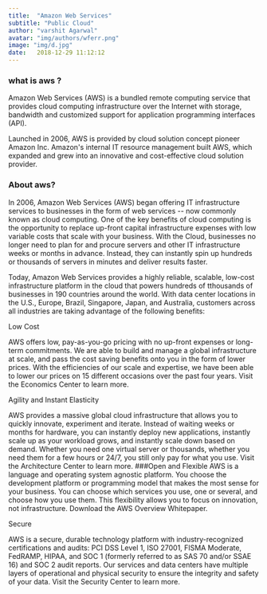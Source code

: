 ```yaml
---
title:  "Amazon Web Services"
subtitle: "Public Cloud"
author: "varshit Agarwal"
avatar: "img/authors/wferr.png"
image: "img/d.jpg"
date:   2018-12-29 11:12:12
---
```


### what is aws ?
Amazon Web Services (AWS) is a bundled remote computing service that provides cloud computing infrastructure over the Internet with storage, bandwidth and customized support for application programming interfaces (API).

Launched in 2006, AWS is provided by cloud solution concept pioneer Amazon Inc. Amazon's internal IT resource management built AWS, which expanded and grew into an innovative and cost-effective cloud solution provider.

### About aws?

In 2006, Amazon Web Services (AWS) began offering IT infrastructure services to businesses in the form of web services -- now commonly known as cloud computing. One of the key benefits of cloud computing is the opportunity to replace up-front capital infrastructure expenses with low variable costs that scale with your business. With the Cloud, businesses no longer need to plan for and procure servers and other IT infrastructure weeks or months in advance. Instead, they can instantly spin up hundreds or thousands of servers in minutes and deliver results faster.

Today, Amazon Web Services provides a highly reliable, scalable, low-cost infrastructure platform in the cloud that powers hundreds of tthousands of businesses in 190 countries around the world. With data center locations in the U.S., Europe, Brazil, Singapore, Japan, and Australia, customers across all industries are taking advantage of the following benefits:

Low Cost

AWS offers low, pay-as-you-go pricing with no up-front expenses or long-term commitments. We are able to build and manage a global infrastructure at scale, and pass the cost saving benefits onto you in the form of lower prices. With the efficiencies of our scale and expertise, we have been able to lower our prices on 15 different occasions over the past four years. Visit the Economics Center to learn more.

Agility and Instant Elasticity

AWS provides a massive global cloud infrastructure that allows you to quickly innovate, experiment and iterate. Instead of waiting weeks or months for hardware, you can instantly deploy new applications, instantly scale up as your workload grows, and instantly scale down based on demand. Whether you need one virtual server or thousands, whether you need them for a few hours or 24/7, you still only pay for what you use. Visit the Architecture Center to learn more.
###Open and Flexible
AWS is a language and operating system agnostic platform. You choose the development platform or programming model that makes the most sense for your business. You can choose which services you use, one or several, and choose how you use them. This flexibility allows you to focus on innovation, not infrastructure. Download the AWS Overview Whitepaper. 

Secure

AWS is a secure, durable technology platform with industry-recognized certifications and audits: PCI DSS Level 1, ISO 27001, FISMA Moderate, FedRAMP, HIPAA, and SOC 1 (formerly referred to as SAS 70 and/or SSAE 16) and SOC 2 audit reports. Our services and data centers have multiple layers of operational and physical security to ensure the integrity and safety of your data.  Visit the Security Center to learn more.
